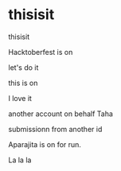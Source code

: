 # thisisit
thisisit

Hacktoberfest is on 

let's do it 

this is on

I love it 

another account on behalf Taha 



submissionn from another id 

Aparajita is on for run.

La la la





